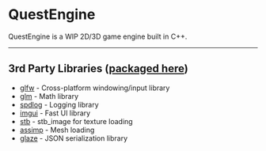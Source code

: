 # QuestEngine
QuestEngine is a WIP 2D/3D game engine built in C++.

***
## 3rd Party Libraries ([packaged here](https://github.com/Biggkahuna98/QuestEngineThirdPartyLibs))
- [glfw](https://github.com/glfw/glfw) - Cross-platform windowing/input library
- [glm](https://github.com/g-truc/glm) - Math library
- [spdlog](https://github.com/gabime/spdlog) - Logging library
- [imgui](https://github.com/ocornut/imgui) - Fast UI library
- [stb](https://github.com/nothings/stb) - stb_image for texture loading
- [assimp](https://github.com/assimp/assimp) - Mesh loading
- [glaze](https://github.com/stephenberry/glaze) - JSON serialization library